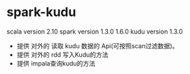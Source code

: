 # spark-kudu
scala version 2.10
spark version 1.3.0 1.6.0
kudu version 1.3.0
* 提供 对外的 读取 kudu 数据的 Api(可按照scan过滤数据)。
* 提供 对外的 rdd 写入Kudu的方法
* 提供 impala查询kudu的方法

